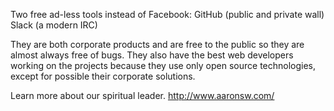 Two free ad-less tools instead of Facebook:
GitHub (public and private wall)
Slack (a modern IRC)

They are both corporate products and are free to the public so they are almost always free of bugs.
They also have the best web developers working on the projects because they use only open source technologies, except for possible their corporate solutions.

Learn more about our spiritual leader.
http://www.aaronsw.com/



